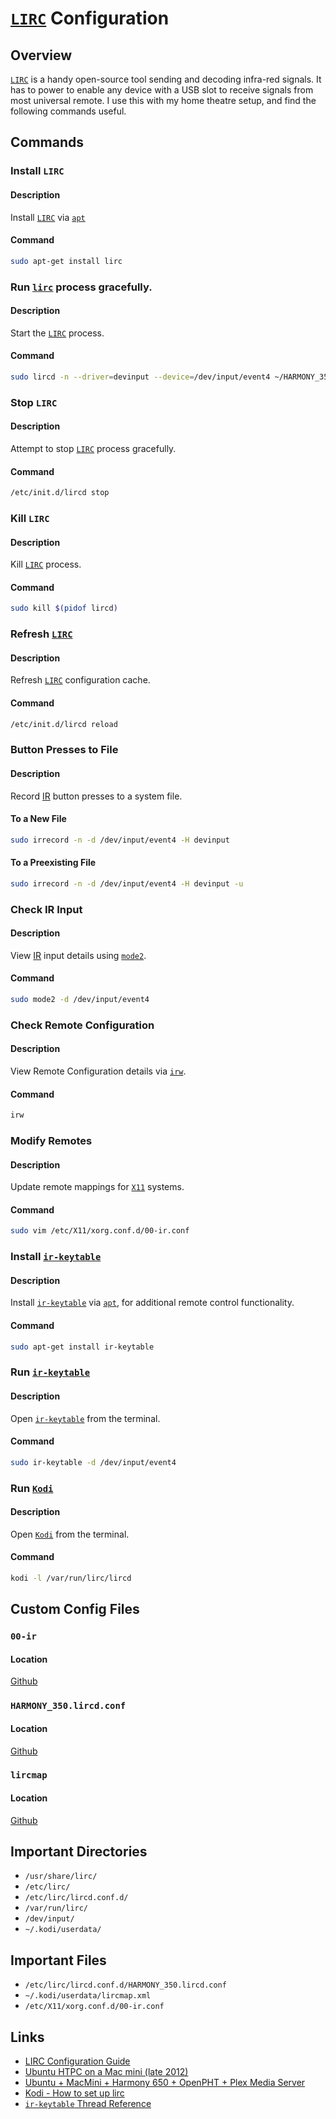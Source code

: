 # [`LIRC`](http://www.lirc.org/) Configuration

## Overview
[`LIRC`](http://www.lirc.org/) is a handy open-source tool sending and decoding infra-red signals. It has to power to enable any device with a USB slot to receive signals from most universal remote. I use this with my home theatre setup, and find the following commands useful.

## Commands

### Install `LIRC`

#### Description
Install [`LIRC`](http://www.lirc.org/) via [`apt`](https://en.wikipedia.org/wiki/APT_(software))

#### Command
```bash
sudo apt-get install lirc
```

### Run [`lirc`](http://www.lirc.org/) process gracefully.

#### Description
Start the [`LIRC`](http://www.lirc.org/) process.

#### Command
```bash
sudo lircd -n --driver=devinput --device=/dev/input/event4 ~/HARMONY_350.lircd.conf
```

### Stop `LIRC`

#### Description
Attempt to stop [`LIRC`](http://www.LIRC.org/) process gracefully.

#### Command
```bash
/etc/init.d/lircd stop
```

### Kill `LIRC`

#### Description
Kill [`LIRC`](http://www.lirc.org/) process.

#### Command
```bash
sudo kill $(pidof lircd)
```

### Refresh [`LIRC`](http://www.lirc.org/)

#### Description
Refresh [`LIRC`](http://www.lirc.org/) configuration cache.

#### Command
```bash
/etc/init.d/lircd reload
```

### Button Presses to File

#### Description
Record [IR](https://en.wikipedia.org/wiki/Consumer_IR) button presses to a system file.

#### To a New File
```bash
sudo irrecord -n -d /dev/input/event4 -H devinput
```

#### To a Preexisting File
```bash
sudo irrecord -n -d /dev/input/event4 -H devinput -u
```

### Check IR Input

#### Description
View [IR](https://en.wikipedia.org/wiki/Consumer_IR) input details using [`mode2`](http://www.lirc.org/html/mode2.html).

#### Command
```bash
sudo mode2 -d /dev/input/event4
```

### Check Remote Configuration

#### Description
View Remote Configuration details via [`irw`](http://www.lirc.org/html/irw.html).

#### Command
```bash
irw
```

### Modify Remotes

#### Description
Update remote mappings for [`X11`](https://en.wikipedia.org/wiki/X_Window_System) systems.

#### Command
```bash
sudo vim /etc/X11/xorg.conf.d/00-ir.conf 
```

### Install [`ir-keytable`](http://manpages.ubuntu.com/manpages/bionic/man1/ir-keytable.1.html)

#### Description
Install [`ir-keytable`](http://manpages.ubuntu.com/manpages/bionic/man1/ir-keytable.1.html) via [`apt`](https://en.wikipedia.org/wiki/APT_(software)), for additional remote control functionality.

#### Command
```bash
sudo apt-get install ir-keytable
```

### Run [`ir-keytable`](http://manpages.ubuntu.com/manpages/bionic/man1/ir-keytable.1.html)

#### Description
Open [`ir-keytable`](http://manpages.ubuntu.com/manpages/bionic/man1/ir-keytable.1.html) from the terminal.

#### Command
```bash
sudo ir-keytable -d /dev/input/event4
```

### Run [`Kodi`](https://kodi.tv/)

#### Description
Open [`Kodi`](https://kodi.tv/) from the terminal.

#### Command
```bash
kodi -l /var/run/lirc/lircd
```

## Custom Config Files

### `00-ir`

#### Location
[Github](https://github.com/efournier92/Notes/blob/master/lirc/00-ir.conf)

### `HARMONY_350.lircd.conf`

#### Location
[Github](https://github.com/efournier92/Notes/blob/master/lirc/HARMONY_350.lircd.conf)

### `lircmap`

#### Location
[Github](https://github.com/efournier92/Notes/blob/master/lirc/lircmap.conf)

## Important Directories
- `/usr/share/lirc/`
- `/etc/lirc/`
- `/etc/lirc/lircd.conf.d/`
- `/var/run/lirc/`
- `/dev/input/`
- `~/.kodi/userdata/`

## Important Files
- `/etc/lirc/lircd.conf.d/HARMONY_350.lircd.conf`
- `~/.kodi/userdata/lircmap.xml`
- `/etc/X11/xorg.conf.d/00-ir.conf`

## Links
- [LIRC Configuration Guide](http://www.lirc.org/html/configuration-guide.html)
- [Ubuntu HTPC on a Mac mini (late 2012)](https://davidlfvr.wordpress.com/2016/11/12/mac-mini-ubuntu-htpc/)
- [Ubuntu + MacMini + Harmony 650 + OpenPHT + Plex Media Server](https://trustdarkness.com/blog/2016/07/17/ubuntu-macmini-harmony-650-openpht-plex-media-server/)
- [Kodi - How to set up lirc](https://kodi.wiki/view/HOW-TO:Set_up_lirc#Download_and_install_lirc)
- [`ir-keytable` Thread Reference](https://askubuntu.com/questions/908810/ir-remote-ubuntu-17-04)

